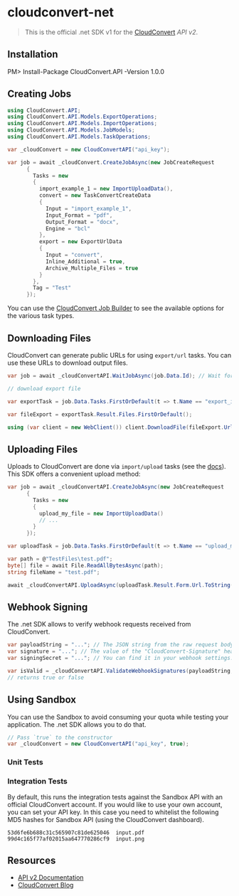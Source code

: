 # cloudconvert-net

> This is the official .net SDK v1 for the [CloudConvert](https://cloudconvert.com/api/v2) _API v2_.

## Installation

PM> Install-Package CloudConvert.API -Version 1.0.0

## Creating Jobs

```c#
using CloudConvert.API;
using CloudConvert.API.Models.ExportOperations;
using CloudConvert.API.Models.ImportOperations;
using CloudConvert.API.Models.JobModels;
using CloudConvert.API.Models.TaskOperations;

var _cloudConvert = new CloudConvertAPI("api_key");

var job = await _cloudConvert.CreateJobAsync(new JobCreateRequest
      {
        Tasks = new
        {
          import_example_1 = new ImportUploadData(),
          convert = new TaskConvertCreateData
          {
            Input = "import_example_1",
            Input_Format = "pdf",
            Output_Format = "docx",
            Engine = "bcl"
          },
          export = new ExportUrlData
          {
            Input = "convert",
            Inline_Additional = true,
            Archive_Multiple_Files = true
          }
        },
        Tag = "Test"
      });
```

You can use the [CloudConvert Job Builder](https://cloudconvert.com/api/v2/jobs/builder) to see the available options for the various task types.

## Downloading Files

CloudConvert can generate public URLs for using `export/url` tasks. You can use these URLs to download output files.

```c#
var job = await _cloudConvertAPI.WaitJobAsync(job.Data.Id); // Wait for job completion

// download export file

var exportTask = job.Data.Tasks.FirstOrDefault(t => t.Name == "export_it");

var fileExport = exportTask.Result.Files.FirstOrDefault();

using (var client = new WebClient()) client.DownloadFile(fileExport.Url, fileExport.Filename);
```

## Uploading Files

Uploads to CloudConvert are done via `import/upload` tasks (see the [docs](https://cloudconvert.com/api/v2/import#import-upload-tasks)). This SDK offers a convenient upload method:

```c#
var job = await _cloudConvertAPI.CreateJobAsync(new JobCreateRequest
      {
        Tasks = new
        {
          upload_my_file = new ImportUploadData()
          // ...
        }
      });

var uploadTask = job.Data.Tasks.FirstOrDefault(t => t.Name == "upload_my_file");

var path = @"TestFiles\test.pdf";
byte[] file = await File.ReadAllBytesAsync(path);
string fileName = "test.pdf";

await _cloudConvertAPI.UploadAsync(uploadTask.Result.Form.Url.ToString(), file, fileName, uploadTask.Result.Form.Parameters);
```

## Webhook Signing

The .net SDK allows to verify webhook requests received from CloudConvert.

```c#
var payloadString = "..."; // The JSON string from the raw request body.
var signature = "..."; // The value of the "CloudConvert-Signature" header.
var signingSecret = "..."; // You can find it in your webhook settings.

var isValid = _cloudConvertAPI.ValidateWebhookSignatures(payloadString, signature, signingSecret);
// returns true or false
```

## Using Sandbox

You can use the Sandbox to avoid consuming your quota while testing your application. The .net SDK allows you to do that.

```c#
// Pass `true` to the constructor
var _cloudConvert = new CloudConvertAPI("api_key", true);
```

### Unit Tests

### Integration Tests

By default, this runs the integration tests against the Sandbox API with an official CloudConvert account. If you would like to use your own account, you can set your API key. In this case you need to whitelist the following MD5 hashes for Sandbox API (using the CloudConvert dashboard).

    53d6fe6b688c31c565907c81de625046  input.pdf
    99d4c165f77af02015aa647770286cf9  input.png

## Resources

-   [API v2 Documentation](https://cloudconvert.com/api/v2)
-   [CloudConvert Blog](https://cloudconvert.com/blog)